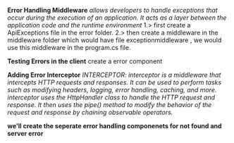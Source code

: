 **Error Handling Middleware**
*allows developers to handle exceptions that occur during the execution of an application. It acts as a layer between the application code and the runtime environment*
1.> first create a ApiExceptions file in the error folder.
2.> then create a middleware in the middleware folder which would have file exceptionmiddleware , we would use this middleware in the program.cs file. 

**Testing Errors in the client**
create a error component

**Adding Error Interceptor**
*INTERCEPTOR: interceptor is a middleware that intercepts HTTP requests and responses. It can be used to perform tasks such as modifying headers, logging, error handling, caching, and more.*
*interceptor uses the HttpHandler class to handle the HTTP request and response. It then uses the pipe() method to modify the behavior of the request and response by chaining observable operators.*

**we'll create the seperate error handling componenets for not found and server error**